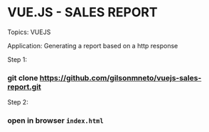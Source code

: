 # VUE.JS - SALES REPORT

Topics: VUEJS

Application: Generating a report based on a http response

Step 1:

### git clone https://github.com/gilsonmneto/vuejs-sales-report.git

Step 2:

### open in browser `index.html`
